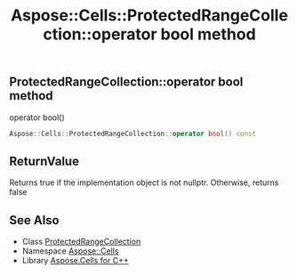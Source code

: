 ﻿---
title: Aspose::Cells::ProtectedRangeCollection::operator bool method
linktitle: operator bool
second_title: Aspose.Cells for C++ API Reference
description: 'Aspose::Cells::ProtectedRangeCollection::operator bool method. operator bool() in C++.'
type: docs
weight: 400
url: /cpp/aspose.cells/protectedrangecollection/operator_bool/
---
## ProtectedRangeCollection::operator bool method


operator bool()

```cpp
Aspose::Cells::ProtectedRangeCollection::operator bool() const
```


## ReturnValue

Returns true if the implementation object is not nullptr. Otherwise, returns false

## See Also

* Class [ProtectedRangeCollection](../)
* Namespace [Aspose::Cells](../../)
* Library [Aspose.Cells for C++](../../../)
